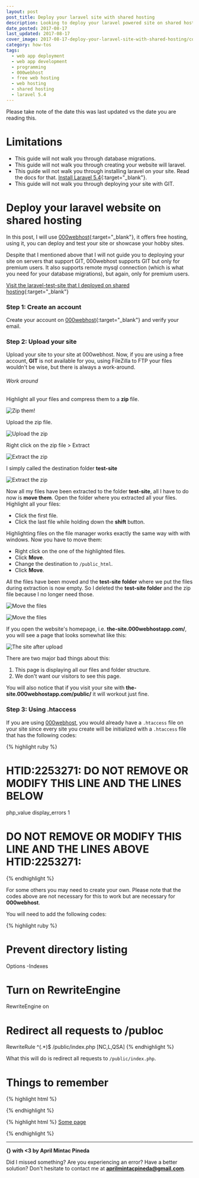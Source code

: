 ```yaml
---
layout: post
post_title: Deploy your laravel site with shared hosting
description: Looking to deploy your laravel powered site on shared hosting? This guide will help you out with that.
date_posted: 2017-08-17
last_updated: 2017-08-17
cover_image: 2017-08-17-deploy-your-laravel-site-with-shared-hosting/cover_image.jpg
category: how-tos
tags:
  - web app deployment
  - web app development
  - programming
  - 000webhost
  - free web hosting
  - web hosting
  - shared hosting
  - laravel 5.4
---
```


Please take note of the date this was last updated vs the date you are reading this.

# Limitations

- This guide will not walk you through database migrations.
- This guide will not walk you through creating your website will laravel.
- This guide will not walk you through installing laravel on your site. Read the docs for that. [Install Laravel 5.4](https://laravel.com/docs/5.4/installation){:target="_blank"}.
- This guide will not walk you through deploying your site with GIT.

# Deploy your laravel website on shared hosting

In this post, I will use [000webhost](https://www.000webhost.com/996779.html){:target="_blank"}, it offers free hosting, using it, you can deploy and test your site or showcase your hobby sites.

Despite that I mentioned above that I will not guide you to deploying your site on servers that support GIT, 000webhost supports GIT but only for premium users. It also supports remote mysql connection (which is what you need for your database migrations), but again, only for premium users.

[Visit the laravel-test-site that I deployed on shared hosting](http://laravel-test-site.000webhostapp.com/){:target="_blank"}

### Step 1: Create an account

Create your account on [000webhost](https://www.000webhost.com/996779.html){:target="_blank"} and verify your email.

### Step 2: Upload your site

Upload your site to your site at 000webhost. Now, if you are using a free account, **GIT** is not available for you, using FileZilla to FTP your files wouldn't be wise, but there is always a work-around.

###### Work around

Highlight all your files and compress them to a **zip** file.

![Zip them!](/blog/public/post-resources/2017-08-17-deploy-your-laravel-site-with-shared-hosting/zip-them.png)

Upload the zip file.

![Upload the zip](/blog/public/post-resources/2017-08-17-deploy-your-laravel-site-with-shared-hosting/upload-the-zip.png)

Right click on the zip file > Extract

![Extract the zip](/blog/public/post-resources/2017-08-17-deploy-your-laravel-site-with-shared-hosting/extract-the-zip.png)

I simply called the destination folder **test-site**

![Extract the zip](/blog/public/post-resources/2017-08-17-deploy-your-laravel-site-with-shared-hosting/extract-the-zip-1.png)

Now all my files have been extracted to the folder **test-site**, all I have to do now is **move them**. Open the folder where you extracted all your files. Highlight all your files:

- Click the first file.
- Click the last file while holding down the **shift** button.

Highlighting files on the file manager works exactly the same way with with windows. Now you have to move them:

- Right click on the one of the highlighted files.
- Click **Move**.
- Change the destination to `/public_html`.
- Click **Move**.

All the files have been moved and the **test-site folder** where we put the files during extraction is now empty. So I deleted the **test-site folder** and the zip file because I no longer need those.

![Move the files](/blog/public/post-resources/2017-08-17-deploy-your-laravel-site-with-shared-hosting/move-the-files.png)

![Move the files](/blog/public/post-resources/2017-08-17-deploy-your-laravel-site-with-shared-hosting/move-the-files-1.png)

If you open the website's homepage, i.e. **the-site.000webhostapp.com/**, you will see a page that looks somewhat like this:

![The site after upload](/blog/public/post-resources/2017-08-17-deploy-your-laravel-site-with-shared-hosting/the-site-after-upload.png)

There are two major bad things about this:

1. This page is displaying all our files and folder structure.
2. We don't want our visitors to see this page.

You will also notice that if you visit your site with **the-site.000webhostapp.com/public/** it will workout just fine.

### Step 3: Using .htaccess

If you are using [000webhost](https://www.000webhost.com/996779.html), you would already have a `.htaccess` file on your site since every site you create will be initialized with a `.htaccess` file that has the following codes:

{% highlight ruby %}
# HTID:2253271: DO NOT REMOVE OR MODIFY THIS LINE AND THE LINES BELOW
php_value display_errors 1
# DO NOT REMOVE OR MODIFY THIS LINE AND THE LINES ABOVE HTID:2253271:
{% endhighlight %}

For some others you may need to create your own. Please note that the codes above are not necessary for this to work but are necessary for **000webhost**.

You will need to add the following codes:

{% highlight ruby %}
# Prevent directory listing
Options -Indexes

# Turn on RewriteEngine
RewriteEngine on
# Redirect all requests to /publoc
RewriteRule ^(.*)$ /public/index.php [NC,L,QSA]
{% endhighlight %}

What this will do is redirect all requests to `/public/index.php`.

# Things to remember

{% highlight html %}
<link rel="stylesheet" type="text/css" href="/path/to/some/file.ext">
<!-- should be changed to -->
<link rel="stylesheet" type="text/css" href="/public/path/to/some/file.ext">
{% endhighlight %}

{% highlight html %}
<a href="/some-page">Some page</a>
<!-- should be changed to -->
<link rel="stylesheet" type="text/css" href="/public/some-page">
{% endhighlight %}

* * *

**{} with <3 by April Mintac Pineda**

Did I missed something? Are you experiencing an error? Have a better solution? Don't hesitate to contact me at **aprilmintacpineda@gmail.com**.